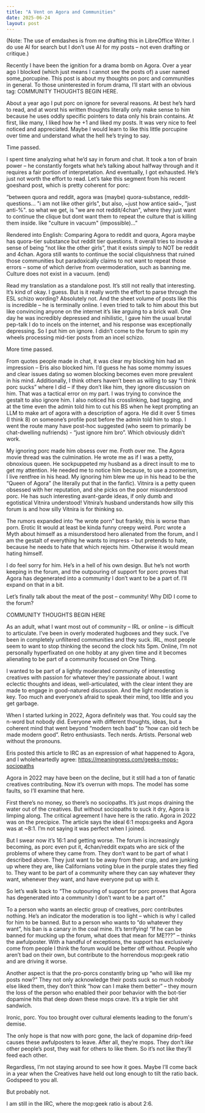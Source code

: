 ```yaml
---
title: "A Vent on Agora and Communities"
date: 2025-06-24
layout: post
---
```


(Note: The use of emdashes is from me drafting this in LibreOffice Writer. I do use AI for search but I don’t use AI for my posts – not even drafting or critique.)

Recently I have been the ignition for a drama bomb on Agora. Over a year ago I blocked (which just means I cannot see the posts of) a user named some_porcupine. This post is about my thoughts on porc and communities in general. To those uninterested in forum drama, I’ll start with an obvious tag: COMMUNITY THOUGHTS BEGIN HERE.

About a year ago I put porc on ignore for several reasons. At best he’s hard to read, and at worst his written thoughts literally only make sense to him because he uses oddly specific pointers to data only his brain contains. At first, like many, I liked how he +1 and liked my posts. It was very nice to feel noticed and appreciated. Maybe I would learn to like this little porcupine over time and understand what the hell he’s trying to say.

Time passed.

I spent time analyzing what he’d say in forum and chat. It took a ton of brain power – he constantly forgets what he’s talking about halfway through and it requires a fair portion of interpretation. And eventually, I got exhausted. He’s just not worth the effort to read. Let’s take this segment from his recent goeshard post, which is pretty coherent for porc:

“between quora and reddit, agora was (maybe) quora-substance, reddit-questions... "i am not like other girls", but also, ~just how antice said~, "just anti-%". so what we get, is "we are not reddit/4chan", where they just want to continue the clique but dont want them to repeat the culture that is killing them inside. like "culture in vacuum" (impossible)…”

Rendered into English:
Comparing Agora to reddit and quora, Agora maybe has quora-tier substance but reddit tier questions. It overall tries to invoke a sense of being “not like the other girls”, that it exists simply to NOT be reddit and 4chan. Agora still wants to continue the social cliquishness that ruined those communities but paradoxically claims to not want to repeat those errors – some of which derive from overmoderation, such as banning me. Culture does not exist in a vacuum. (end)

Read my translation as a standalone post. It’s still not really that interesting. It’s kind of okay. I guess. But is it really worth the effort to parse through the ESL schizo wording? Absolutely not. And the sheet volume of posts like this is incredible – he is terminally online. I even tried to talk to him about this but like convincing anyone on the internet it’s like arguing to a brick wall. One day he was incredibly depressed and nihilistic, I gave him the usual brutal pep-talk I do to incels on the internet, and his response was exceptionally depressing. So I put him on ignore. I didn’t come to the forum to spin my wheels processing mid-tier posts from an incel schizo.

More time passed.

From quotes people made in chat, it was clear my blocking him had an impression – Eris also blocked him. I’d guess he has some mommy issues and clear issues dating so women blocking becomes even more prevalent in his mind. Additionally, I think others haven’t been  as willing to say “I think porc sucks” where I did – if they don’t like him, they ignore discussion on him. That was a tactical error on my part. I was trying to convince the gestalt to also ignore him. I also noticed his crosslinking, bad tagging, and at the time even the admin told him to cut his BS when he kept prompting an LLM to make art of agora with a description of agora. He did it over 5 times (I think 8) on someone’s profile post before the admin told him to stop. I went the route many have post-hoc suggested (who seem to primarily be chat-dwelling nufriends) - “just ignore him bro”. Which obviously didn’t work.

My ignoring porc made him obsess over me. Froth over me. The Agora movie thread was the culmination. He wrote me as if I was a petty, obnoxious queen. He sockpuppeted my husband as a direct insult to me to get my attention. He needed me to notice him because, to use a zoomerism, I live rentfree in his head. My ignoring him blew me up in his head to be the “Queen of Agora” (he literally put that in the fanfic). Vitnira is a petty queen obsessed with her reputation, and she picks on the poor misunderstood porc. He has such interesting avant-garde ideas, if only dumb and egotistical Vitnira understood! Vitnira’s husband understands how silly this forum is and how silly Vitnira is for thinking so.

The rumors expanded into “he wrote porn” but frankly, this is worse than porn. Erotic lit would at least be kinda funny creepy weird. Porc wrote a Myth about himself as a misunderstood hero alienated from the forum, and I am the gestalt of everything he wants to impress – but pretends to hate, because he needs to hate that which rejects him. Otherwise it would mean hating himself.

I do feel sorry for him. He’s in a hell of his own design. But he’s not worth keeping in the forum, and the outpouring of support for porc proves that Agora has degenerated into a community I don’t want to be a part of. I’ll expand on that in a bit.

Let’s finally talk about the meat of the post – community! Why DID I come to the forum?

COMMUNITY THOUGHTS BEGIN HERE

As an adult, what I want most out of community – IRL or online – is difficult to articulate. I’ve been in overly moderated hugboxes and they suck. I’ve been in completely unfiltered communities and they suck. IRL, most people seem to want to stop thinking the second the clock hits 5pm. Online, I’m not personally hyperfixated on one hobby at any given time and it becomes alienating to be part of a community focused on One Thing.

I wanted to be part of a lightly moderated community of interesting creatives with passion for whatever they’re passionate about. I want eclectic thoughts and ideas, well-articulated, with the clear intent they are made to engage in good-natured discussion. And the light moderation is key. Too much and everyone’s afraid to speak their mind, too little and you get garbage.

When I started lurking in 2022, Agora definitely was that. You could say the n-word but nobody did. Everyone with different thoughts, ideas, but a coherent mind that went beyond “modern tech bad” to “how can old tech be made modern good”. Retro enthusiasts. Tech nerds. Artists. Personal web without the pronouns.

Eris posted this article to IRC as an expression of what happened to Agora, and I wholeheartedly agree:
https://meaningness.com/geeks-mops-sociopaths

Agora in 2022 may have been on the decline, but it still had a ton of fanatic creatives contributing.
Now it’s overrun with mops. The model has some faults, so I’ll examine that here.

First there’s no money, so there’s no sociopaths. It’s just mops draining the water out of the creatives. But without sociopaths to suck it dry, Agora is limping along.
The critical agreement I have here is the ratio. Agora in 2022 was on the precipice. The article says the ideal 6:1 mops:geeks and Agora was at ~8:1. I’m not saying it was perfect when I joined.

But I swear now it’s 16:1 and getting worse. The forum is increasingly becoming, as porc even put it, 4chan/reddit expats who are sick of the problems of where they came from. They don’t want to be part
of what I described above. They just want to be away from their crap, and are junking up where they are, like Californians voting blue in the purple states they fled to. They want to be part of a community where they can say whatever they want, whenever they want, and have everyone put up with it.

So let’s walk back to “The outpouring of support for porc proves that Agora has degenerated into a community I don’t want to be a part of.”

To a person who wants an electic group of creatives, porc contributes nothing. He’s an indicator the moderation is too light – which is why I called for him to be banned. But to a person who wants to “do whatever they want”, his ban is a canary in the coal mine. It’s terrifying! “If he can be banned for mucking up the forum, what does that mean for ME???” – thinks the awfulposter. With a handful of exceptions, the support has exclusively come from people I think the forum would be better off without. People who aren’t bad on their own, but contribute to the horrendous mop:geek ratio and are driving it worse.

Another aspect is that the pro-porcs constantly bring up “who will like my posts now?” They not only acknowledge their posts suck so much nobody else liked them, they don’t think “how can I make them better” – they mourn the loss of the person who enabled their poor behavior with the bot-tier dopamine hits that deep down these mops crave. It’s a triple tier shit sandwich.

Ironic, porc. You too brought over cultural elements leading to the forum's demise.

The only hope is that now with porc gone, the lack of dopamine drip-feed causes these awfulposters to leave. After all, they’re mops. They don’t _like_ other people’s post, they wait for others to like them. So it’s not like they’ll feed each other.

Regardless, I’m not staying around to see how it goes. Maybe I’ll come back in a year when the Creatives have held out long enough to tilt the ratio back. Godspeed to you all.

But probably not.

I am still in the IRC, where the mop:geek ratio is about 2:6.